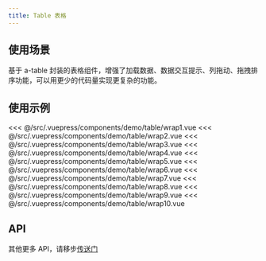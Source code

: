 ```yaml
---
title: Table 表格
---
```


## 使用场景

基于 a-table 封装的表格组件，增强了加载数据、数据交互提示、列拖动、拖拽排序功能，可以用更少的代码量实现更复杂的功能。


## 使用示例  

<layout-code-box title="基础使用" description="支持多条数据分页展示及表格滚动。">
  <demo-table-wrap1 />
  <highlight-code slot="codeText" lang="vue">
<<< @/src/.vuepress/components/demo/table/wrap1.vue
  </highlight-code>
</layout-code-box>

<layout-code-box title="支持传入函数" description="loadData 支持传入一个普通函数。">
  <demo-table-wrap2 />
  <highlight-code slot="codeText" lang="vue">
<<< @/src/.vuepress/components/demo/table/wrap2.vue
  </highlight-code>
</layout-code-box>

<layout-code-box title="支持传入对象" description="loadData 支持传入一个对象。">
  <demo-table-wrap3 />
  <highlight-code slot="codeText" lang="vue">
<<< @/src/.vuepress/components/demo/table/wrap3.vue
  </highlight-code>
</layout-code-box>

<layout-code-box title="扩展使用" description="支持对表格进行选择、筛选。">
  <demo-table-wrap4 />
  <highlight-code slot="codeText" lang="vue">
<<< @/src/.vuepress/components/demo/table/wrap4.vue
  </highlight-code>
</layout-code-box>

<layout-code-box title="可编辑行" description="带行编辑功能的表格。">
  <demo-table-wrap5 />
  <highlight-code slot="codeText" lang="vue">
<<< @/src/.vuepress/components/demo/table/wrap5.vue
  </highlight-code>
</layout-code-box>

<layout-code-box title="嵌套子表格" description="展示每行数据更详细的信息。">
  <demo-table-wrap6 />
  <highlight-code slot="codeText" lang="vue">
<<< @/src/.vuepress/components/demo/table/wrap6.vue
  </highlight-code>
</layout-code-box>

<layout-code-box title="树形数据展示" description="表格支持树形数据的展示，当数据中有 children 字段时会自动展示为树形表格。">
  <demo-table-wrap7 />
  <highlight-code slot="codeText" lang="vue">
<<< @/src/.vuepress/components/demo/table/wrap7.vue
  </highlight-code>
</layout-code-box>

<layout-code-box title="动态请求数据" description="支持初始化是否自动加载表格数据">
  <demo-table-wrap8 />
  <highlight-code slot="codeText" lang="vue">
<<< @/src/.vuepress/components/demo/table/wrap8.vue
  </highlight-code>
</layout-code-box>

<layout-code-box title="可伸缩列" description="集成 vue-draggable-resizable 来实现可伸缩列。">
  <demo-table-wrap9 />
  <highlight-code slot="codeText" lang="vue">
<<< @/src/.vuepress/components/demo/table/wrap9.vue
  </highlight-code>
</layout-code-box>   

<layout-code-box title="行拖拽排序" description="支持表格上下行位置拖动进行排序">
  <demo-table-wrap10 />
  <highlight-code slot="codeText" lang="vue">
<<< @/src/.vuepress/components/demo/table/wrap10.vue
  </highlight-code>
</layout-code-box>


## API

其他更多 API，请移步[传送门](https://www.antdv.com/components/table-cn/#API)

<layout-table title="Attributes" :columns="columns" :dataSource="records" />

<layout-table title="Methods" :columns="columns" :dataSource="methodRecords" />

<layout-table title="rowSelection" :columns="columns" :dataSource="rowSelectionRecords" />

<layout-table title="columns" :columns="columns" :dataSource="columnsRecords" />

<script>
export default {
  data() {
    return { 
      columns: ['参数', '说明', '类型', '可选值', '默认值'],
      records: [
      {
        0: 'loadData',
        1: '加载数据的方法，支持传入 Promise | Function | Object，返回结果结构遵循 { data: { rows: [], currentPage: 1, totalSize: 1 } }',
        2: 'Promise | Function | Object',
        3: '--',
        4: '--'
      },
      {
        0: 'autoLoad',
        1: '初始化是否自动加载表格数据',
        2: 'Boolean',
        3: 'true | false',
        4: 'true'
      },
      {
        0: 'showPagination',
        1: '是否展示分页',
        2: 'String | Boolean',
        3: 'auto | true | false',
        4: 'auto'
      },
      {
        0: 'currentPage',
        1: '当前分页',
        2: 'String',
        3: '--',
        4: '1'
      },
      {
        0: 'pageSize',
        1: '当前分页条数',
        2: 'String',
        3: '--',
        4: '10'
      },
      {
        0: 'showSizeChanger',
        1: '是否可以改变 pageSize',
        2: 'Boolean',
        3: 'true / false',
        4: 'true'
      },
      {
        0: 'drag',
        1: '表头 th 是否可以拖动改变列宽',
        2: 'Boolean', 
        3: 'true | false',
        4: 'false'
      },
      {
        0: 'columnStorage',
        1: '是否需要缓存 columns 数据',
        2: 'Boolean', 
        3: 'true | false',
        4: 'false'
      },
      {
        0: 'dragSort',
        1: '是否开启行拖拽排序',
        2: 'Boolean', 
        3: 'true | false',
        4: 'false'
      },
      {
        0: 'alert',
        1: '表格上方的操作提示框，接收两个参数：show、clear',
        2: 'Object',
        3: '{show: Boolean, clear: Function}',
        4: '--'
      },
      {
        0: 'rowSelection',
        1: '同 a-table 的 rowSelection',
        2: 'Object',
        3: '--',
        4: '--'
      }
    ], 
    methodRecords: [
      {
        0: 'drop',
        1: '行拖拽排序结束后的回调',
        2: 'Function', 
        3: '(sourceItem, targetItem, isDrop) => {}',
        4: '--'
      }
    ],
    rowSelectionRecords: [
      {
        0: 'onChange',
        1: '选中项发生变化时的回调，暂不支持受控，外部使用 selectedRowKeys 和 selectedRows 需要在 change 中接收并保存',
        2: 'Function', 
        3: 'function(selectedRowKeys, selectedRows)', 
        4: '--'
      }
    ],
    columnsRecords:[
      {
        0: 'needTotal',
        1: '当进行行选择时，是否展示列总计',
        2: 'Boolean', 
        3: '--',
        4: '--'
      }]
    }
  }
}
</script>

<style>
</style>
